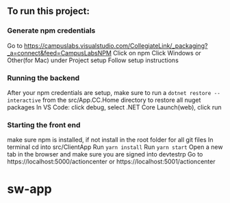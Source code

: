 ## To run this project:

### Generate npm credentials

Go to https://campuslabs.visualstudio.com/CollegiateLink/_packaging?_a=connect&feed=CampusLabsNPM
Click on npm
Click Windows or Other(for Mac) under Project setup
Follow setup instructions

### Running the backend

After your npm credentials are setup, make sure to run a `dotnet restore --interactive` from the src/App.CC.Home directory to restore all nuget packages
In VS Code: click debug, select .NET Core Launch(web), click run

### Starting the front end

make sure npm is installed, if not install in the root folder for all git files
In terminal cd into src/ClientApp
Run `yarn install`
Run `yarn start`
Open a new tab in the browser and make sure you are signed into devtestrp
Go to https://localhost:5000/actioncenter or https://localhost:5001/actioncenter
# sw-app
